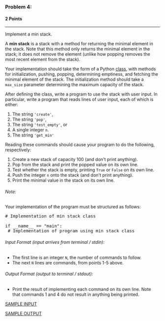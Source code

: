 ### Problem 4:
#### 2 Points

---

Implement a min stack. 

A **min stack** is a stack with a method for returning the minimal element in the stack. Note that this method only returns the minimal element in the stack; it does not remove the element (unlike how popping removes the most recent element from the stack). 

Your implementation should take the form of a Python [class](https://www.w3schools.com/python/python_classes.asp), with methods for initialization, pushing, popping, determining emptiness, and fetching the minimal element of the stack. The initialization method should take a <code>max_size</code> parameter determining the maximum capacity of the stack. 


After defining the class, write a program to use the stack with user input. In particular, write a program that reads lines of user input, each of which is either:
1. The string <code>'create'</code>,
2. The string <code>'pop'</code>, 
3. The string <code>'test_empty'</code>, or 
4. A single integer <code>n</code>. 
5. The string <code>'get_min'</code>

Reading these commands should cause your program to do the following, respectively: 
1. Create a new stack of capacity 100 (and don't print anything).
2. Pop from the stack and print the popped value on its own line. 
3. Test whether the stack is empty, printing <code>True</code> or <code>False</code> on its own line. 
4. Push the integer <code>n</code> onto the stack (and don't print anything).
5. Print the minimal value in the stack on its own line. 

###### Note:

Your implementation of the program must be structured as follows: 

<pre class="brush: python">
# Implementation of min stack class
 
if __name__ == "main":
 # Implementation of program using min stack class
</pre> 

###### Input Format (input arrives from terminal / stdin):

- The first line is an integer <code>N</code>, the number of commands to follow. 
- The next <code>N</code> lines are commands, from points 1-5 above.

###### Output Format (output to terminal / stdout):

- Print the result of implementing each command on its own line. Note that commands 1 and 4 do not result in anything being printed. 

[SAMPLE INPUT](input.txt)

[SAMPLE OUTPUT](output.txt)
